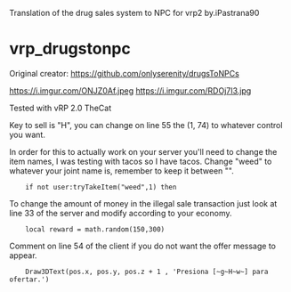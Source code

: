 Translation of the drug sales system to NPC for vrp2
by.iPastrana90

# vrp_drugstonpc
Original creator: https://github.com/onlyserenity/drugsToNPCs

https://i.imgur.com/ONJZ0Af.jpeg
https://i.imgur.com/RDOj7I3.jpg

Tested with vRP 2.0 TheCat

Key to sell is "H", you can change on line 55 the (1, 74) to whatever control you want.

In order for this to actually work on your server you'll need to change the item names, I was testing with tacos so I have tacos.
Change "weed" to whatever your joint name is, remember to keep it between "".
```
	if not user:tryTakeItem("weed",1) then
```

To change the amount of money in the illegal sale transaction just look at line 33 of the server and modify according to your economy.

```
	local reward = math.random(150,300)
```
Comment on line 54 of the client if you do not want the offer message to appear.

```
	Draw3DText(pos.x, pos.y, pos.z + 1 , 'Presiona [~g~H~w~] para ofertar.')
```
